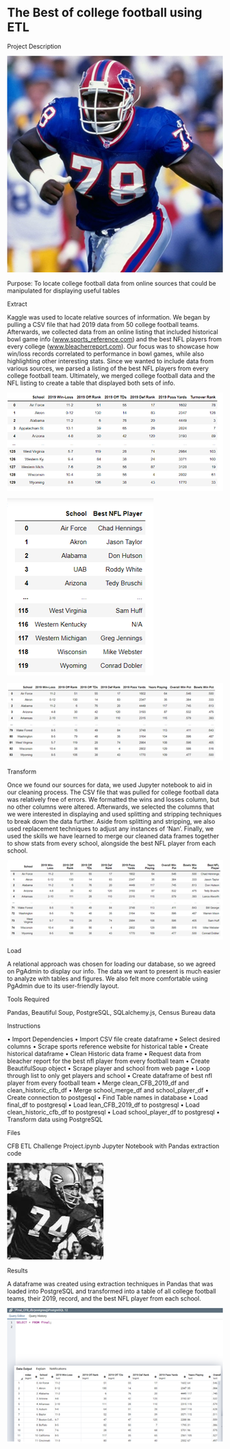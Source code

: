 # The Best of college football using ETL
Project Description

![](images/Smith-Bruce-2.jpg)

Purpose:
To locate college football data from online sources that could be manipulated for displaying useful tables 

Extract

Kaggle was used to locate relative sources of information. We began by pulling a CSV file that had 2019 data from 50 college football teams. Afterwards, we collected data from an online listing that included historical bowl game info (www.sports_reference.com) and the best NFL players from every college (www.bleacherreport.com). Our focus was to showcase how win/loss records correlated to performance in bowl games, while also highlighting other interesting stats. Since we wanted to include data from various sources, we parsed a listing of the best NFL players from every college football team. Ultimately, we merged college football data and the NFL listing to create a table that displayed both sets of info.

![](images/Dataframe1.png)

![](images/Dataframe2.png)

![](images/Dataframe3.png)

Transform

Once we found our sources for data, we used Jupyter notebook to aid in our cleaning process. The CSV file that was pulled for college football data was relatively free of errors. We formatted the wins and losses column, but no other columns were altered. Afterwards, we selected the columns that we were interested in displaying and used splitting and stripping techniques to break down the data further. Aside from splitting and stripping, we also used replacement techniques to adjust any instances of ‘Nan’. Finally, we used the skills we have learned to merge our cleaned data frames together to show stats from every school, alongside the best NFL player from each school. 

![](images/Dataframe%204.png)

Load

A relational approach was chosen for loading our database, so we agreed on PgAdmin to display our info. The data we want to present is much easier to analyze with tables and figures. We also felt more comfortable using PgAdmin due to its user-friendly layout. 


Tools Required

Pandas, Beautiful Soup, PostgreSQL, SQLalchemy.js, Census Bureau data

Instructions

• Import Dependencies • Import CSV file create dataframe • Select desired columns • Scrape sports reference website for historical table • Create historical dataframe • Clean Historic data frame • Request data from bleacher report for the best nfl player from every football team • Create BeautifulSoup object • Scrape player and school from web page • Loop through list to only get players and school • Create dataframe of best nfl player from every football team • Merge clean_CFB_2019_df and clean_historic_cfb_df • Merge school_merge_df and school_player_df • Create connection to postgesql • Find Table names in database • Load final_df to postgresql
• Load lean_CFB_2019_df to postgresql • Load clean_historic_cfb_df to postgresql • Load school_player_df to postgresql • Transform data using PostgreSQL


Files

CFB ETL Challenge Project.ipynb Jupyter Notebook with Pandas extraction code

![](images/Henry%20Jordan.jfif)

Results

A dataframe was created using extraction techniques in Pandas that was loaded into PostgreSQL and transformed into a table of all college football teams, their 2019, record, and the best NFL player from each school.

![](images/postgresql%20final.png)
